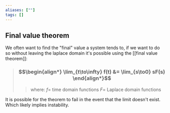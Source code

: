 ```yaml
---
aliases: [""]
tags: []
---
```


## Final value theorem

We often want to find the "final" value a system tends to, if we want to do so without leaving the laplace domain it's possible using the [[final value theorem]]:

> ### $$\begin{align*} \lim_{t\to\infty} f(t)  &=  \lim_{s\to0} sF(s) \end{align*}$$
>> where:
>> $f  =$ time domain functions
>> $F =$ Laplace domain functions

It is possible for the theorem to fail in the event that the limit doesn't exist. Which likely implies instability.
